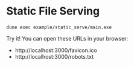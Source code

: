 # Static File Serving

```
dune exec example/static_serve/main.exe
```

Try it! You can open these URLs in your browser:

- http://localhost:3000/favicon.ico
- http://localhost:3000/robots.txt
